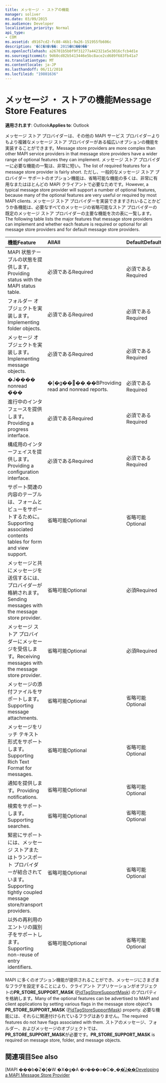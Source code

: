 ```yaml
---
title: メッセージ ・ ストアの機能
manager: soliver
ms.date: 03/09/2015
ms.audience: Developer
localization_priority: Normal
api_type:
- COM
ms.assetid: d9167cd2-fc88-46b1-9a26-151955fb606c
description: '�ŏI�X�V��: 2015�N3��9��'
ms.openlocfilehash: a26701b5b0f9f31277a442321e5e3016cfcb4d1e
ms.sourcegitcommit: 9d60cd82b5413446e5bc8ace2cd689f683fb41a7
ms.translationtype: MT
ms.contentlocale: ja-JP
ms.lasthandoff: 06/11/2018
ms.locfileid: "19801636"
---
```

# <a name="message-store-features"></a><span data-ttu-id="cca8f-103">メッセージ ・ ストアの機能</span><span class="sxs-lookup"><span data-stu-id="cca8f-103">Message Store Features</span></span>

  
  
<span data-ttu-id="cca8f-104">**適用されます**: Outlook</span><span class="sxs-lookup"><span data-stu-id="cca8f-104">**Applies to**: Outlook</span></span> 
  
<span data-ttu-id="cca8f-105">メッセージ ストア プロバイダーは、その他の MAPI サービス プロバイダーよりもより複雑なメッセージ ストア プロバイダーがある幅広いオプションの機能を実装することができます。</span><span class="sxs-lookup"><span data-stu-id="cca8f-105">Message store providers are more complex than other MAPI service providers in that message store providers have a wider range of optional features they can implement.</span></span> <span data-ttu-id="cca8f-106">メッセージ ストア プロバイダーに必要な機能の一覧は、非常に短い。</span><span class="sxs-lookup"><span data-stu-id="cca8f-106">The list of required features for a message store provider is fairly short.</span></span> <span data-ttu-id="cca8f-107">ただし、一般的なメッセージ ストア プロバイダー サポートのオプション機能は、省略可能な機能の多くは、非常に有用なまたはほとんどの MAPI クライアントで必要なためです。</span><span class="sxs-lookup"><span data-stu-id="cca8f-107">However, a typical message store provider will support a number of optional features, because many of the optional features are very useful or required by most MAPI clients.</span></span> <span data-ttu-id="cca8f-108">メッセージ ストア プロバイダーを実装できますされいることかどうか各機能は、必要なすべてのメッセージの省略可能なストア プロバイダーの既定のメッセージ ストア プロバイダーの主要な機能を次の表に一覧します。</span><span class="sxs-lookup"><span data-stu-id="cca8f-108">The following table lists the major features that message store providers can implement and whether each feature is required or optional for all message store providers and for default message store providers.</span></span>
  
|<span data-ttu-id="cca8f-109">**機能**</span><span class="sxs-lookup"><span data-stu-id="cca8f-109">**Feature**</span></span>|<span data-ttu-id="cca8f-110">**All**</span><span class="sxs-lookup"><span data-stu-id="cca8f-110">**All**</span></span>|<span data-ttu-id="cca8f-111">**Default**</span><span class="sxs-lookup"><span data-stu-id="cca8f-111">**Default**</span></span>|
|:-----|:-----|:-----|
|<span data-ttu-id="cca8f-112">MAPI 状態テーブルの状態を提供します。</span><span class="sxs-lookup"><span data-stu-id="cca8f-112">Providing status with the MAPI status table.</span></span>  <br/> |<span data-ttu-id="cca8f-113">必須である</span><span class="sxs-lookup"><span data-stu-id="cca8f-113">Required</span></span>  <br/> |<span data-ttu-id="cca8f-114">必須である</span><span class="sxs-lookup"><span data-stu-id="cca8f-114">Required</span></span>  <br/> |
|<span data-ttu-id="cca8f-115">フォルダー オブジェクトを実装します。</span><span class="sxs-lookup"><span data-stu-id="cca8f-115">Implementing folder objects.</span></span>  <br/> |<span data-ttu-id="cca8f-116">必須である</span><span class="sxs-lookup"><span data-stu-id="cca8f-116">Required</span></span>  <br/> |<span data-ttu-id="cca8f-117">必須である</span><span class="sxs-lookup"><span data-stu-id="cca8f-117">Required</span></span>  <br/> |
|<span data-ttu-id="cca8f-118">メッセージ オブジェクトを実装します。</span><span class="sxs-lookup"><span data-stu-id="cca8f-118">Implementing message objects.</span></span>  <br/> |<span data-ttu-id="cca8f-119">必須である</span><span class="sxs-lookup"><span data-stu-id="cca8f-119">Required</span></span>  <br/> |<span data-ttu-id="cca8f-120">必須である</span><span class="sxs-lookup"><span data-stu-id="cca8f-120">Required</span></span>  <br/> |
|<span data-ttu-id="cca8f-121">�J���� nonread �̃��|�[�g��񋟂��܂��B</span><span class="sxs-lookup"><span data-stu-id="cca8f-121">Providing read and nonread reports.</span></span>  <br/> |<span data-ttu-id="cca8f-122">必須である</span><span class="sxs-lookup"><span data-stu-id="cca8f-122">Required</span></span>  <br/> |<span data-ttu-id="cca8f-123">必須である</span><span class="sxs-lookup"><span data-stu-id="cca8f-123">Required</span></span>  <br/> |
|<span data-ttu-id="cca8f-124">進行中のインタ フェースを提供します。</span><span class="sxs-lookup"><span data-stu-id="cca8f-124">Providing a progress interface.</span></span>  <br/> |<span data-ttu-id="cca8f-125">必須である</span><span class="sxs-lookup"><span data-stu-id="cca8f-125">Required</span></span>  <br/> |<span data-ttu-id="cca8f-126">必須である</span><span class="sxs-lookup"><span data-stu-id="cca8f-126">Required</span></span>  <br/> |
|<span data-ttu-id="cca8f-127">構成用のインターフェイスを提供します。</span><span class="sxs-lookup"><span data-stu-id="cca8f-127">Providing a configuration interface.</span></span>  <br/> |<span data-ttu-id="cca8f-128">必須である</span><span class="sxs-lookup"><span data-stu-id="cca8f-128">Required</span></span>  <br/> |<span data-ttu-id="cca8f-129">必須である</span><span class="sxs-lookup"><span data-stu-id="cca8f-129">Required</span></span>  <br/> |
|<span data-ttu-id="cca8f-130">サポート関連の内容のテーブルは、フォームとビューをサポートするために。</span><span class="sxs-lookup"><span data-stu-id="cca8f-130">Supporting associated contents tables for form and view support.</span></span>  <br/> |<span data-ttu-id="cca8f-131">省略可能</span><span class="sxs-lookup"><span data-stu-id="cca8f-131">Optional</span></span>  <br/> |<span data-ttu-id="cca8f-132">省略可能</span><span class="sxs-lookup"><span data-stu-id="cca8f-132">Optional</span></span>  <br/> |
|<span data-ttu-id="cca8f-133">メッセージと共にメッセージを送信するには、プロバイダーが格納されます。</span><span class="sxs-lookup"><span data-stu-id="cca8f-133">Sending messages with the message store provider.</span></span>  <br/> |<span data-ttu-id="cca8f-134">省略可能</span><span class="sxs-lookup"><span data-stu-id="cca8f-134">Optional</span></span>  <br/> |<span data-ttu-id="cca8f-135">必須</span><span class="sxs-lookup"><span data-stu-id="cca8f-135">Required</span></span>  <br/> |
|<span data-ttu-id="cca8f-136">メッセージ ストア プロバイダーにメッセージを受信します。</span><span class="sxs-lookup"><span data-stu-id="cca8f-136">Receiving messages with the message store provider.</span></span>  <br/> |<span data-ttu-id="cca8f-137">省略可能</span><span class="sxs-lookup"><span data-stu-id="cca8f-137">Optional</span></span>  <br/> |<span data-ttu-id="cca8f-138">必須</span><span class="sxs-lookup"><span data-stu-id="cca8f-138">Required</span></span>  <br/> |
|<span data-ttu-id="cca8f-139">メッセージの添付ファイルをサポートします。</span><span class="sxs-lookup"><span data-stu-id="cca8f-139">Supporting message attachments.</span></span>  <br/> |<span data-ttu-id="cca8f-140">省略可能</span><span class="sxs-lookup"><span data-stu-id="cca8f-140">Optional</span></span>  <br/> |<span data-ttu-id="cca8f-141">省略可能</span><span class="sxs-lookup"><span data-stu-id="cca8f-141">Optional</span></span>  <br/> |
|<span data-ttu-id="cca8f-142">メッセージをリッチ テキスト形式をサポートします。</span><span class="sxs-lookup"><span data-stu-id="cca8f-142">Supporting Rich Text Format for messages.</span></span>  <br/> |<span data-ttu-id="cca8f-143">省略可能</span><span class="sxs-lookup"><span data-stu-id="cca8f-143">Optional</span></span>  <br/> |<span data-ttu-id="cca8f-144">省略可能</span><span class="sxs-lookup"><span data-stu-id="cca8f-144">Optional</span></span>  <br/> |
|<span data-ttu-id="cca8f-145">通知を提供します。</span><span class="sxs-lookup"><span data-stu-id="cca8f-145">Providing notifications.</span></span>  <br/> |<span data-ttu-id="cca8f-146">省略可能</span><span class="sxs-lookup"><span data-stu-id="cca8f-146">Optional</span></span>  <br/> |<span data-ttu-id="cca8f-147">省略可能</span><span class="sxs-lookup"><span data-stu-id="cca8f-147">Optional</span></span>  <br/> |
|<span data-ttu-id="cca8f-148">検索をサポートします。</span><span class="sxs-lookup"><span data-stu-id="cca8f-148">Supporting searches.</span></span>  <br/> |<span data-ttu-id="cca8f-149">省略可能</span><span class="sxs-lookup"><span data-stu-id="cca8f-149">Optional</span></span>  <br/> |<span data-ttu-id="cca8f-150">省略可能</span><span class="sxs-lookup"><span data-stu-id="cca8f-150">Optional</span></span>  <br/> |
|<span data-ttu-id="cca8f-151">緊密にサポートには、メッセージ ストアまたはトランスポート プロバイダーが結合されています。</span><span class="sxs-lookup"><span data-stu-id="cca8f-151">Supporting tightly coupled message store/transport providers.</span></span>  <br/> |<span data-ttu-id="cca8f-152">省略可能</span><span class="sxs-lookup"><span data-stu-id="cca8f-152">Optional</span></span>  <br/> |<span data-ttu-id="cca8f-153">省略可能</span><span class="sxs-lookup"><span data-stu-id="cca8f-153">Optional</span></span>  <br/> |
|<span data-ttu-id="cca8f-154">以外の再利用のエントリの識別子をサポートします。</span><span class="sxs-lookup"><span data-stu-id="cca8f-154">Supporting non-reuse of entry identifiers.</span></span>  <br/> |<span data-ttu-id="cca8f-155">省略可能</span><span class="sxs-lookup"><span data-stu-id="cca8f-155">Optional</span></span>  <br/> |<span data-ttu-id="cca8f-156">省略可能</span><span class="sxs-lookup"><span data-stu-id="cca8f-156">Optional</span></span>  <br/> |
   
<span data-ttu-id="cca8f-157">MAPI に多くのオプション機能が提供されることができ、メッセージにさまざまなフラグを設定することにより、クライアント アプリケーションがオブジェクトの**PR_STORE_SUPPORT_MASK** ([PidTagStoreSupportMask](pidtagstoresupportmask-canonical-property.md)) のプロパティを格納します。</span><span class="sxs-lookup"><span data-stu-id="cca8f-157">Many of the optional features can be advertised to MAPI and client applications by setting various flags in the message store object's **PR_STORE_SUPPORT_MASK** ([PidTagStoreSupportMask](pidtagstoresupportmask-canonical-property.md)) property.</span></span> <span data-ttu-id="cca8f-158">必要な機能には、それらに関連付けられているフラグはありません。</span><span class="sxs-lookup"><span data-stu-id="cca8f-158">The required features do not have flags associated with them.</span></span> <span data-ttu-id="cca8f-159">ストアのメッセージ、フォルダー、およびメッセージのオブジェクトでは、 **PR_STORE_SUPPORT_MASK**が必要です。</span><span class="sxs-lookup"><span data-stu-id="cca8f-159">**PR_STORE_SUPPORT_MASK** is required on message store, folder, and message objects.</span></span> 
  
## <a name="see-also"></a><span data-ttu-id="cca8f-160">関連項目</span><span class="sxs-lookup"><span data-stu-id="cca8f-160">See also</span></span>



<span data-ttu-id="cca8f-161">[MAPI ���b�Z�[�W �X�g�A �v���o�C�_�[�̊J��](developing-a-mapi-message-store-provider.md)</span><span class="sxs-lookup"><span data-stu-id="cca8f-161">[Developing a MAPI Message Store Provider](developing-a-mapi-message-store-provider.md)</span></span>

